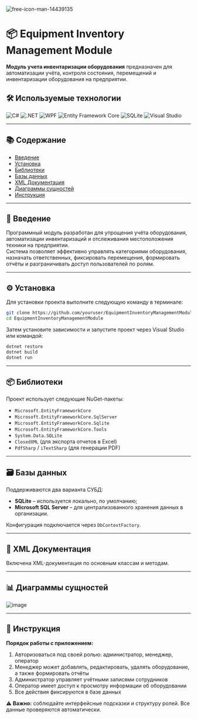 ![free-icon-man-14439135](https://github.com/user-attachments/assets/3f7a2f1e-d1d2-439a-8e5c-f716ddc99fd0)
# 📦 Equipment Inventory Management Module

**Модуль учета инвентаризации оборудования** предназначен для автоматизации учёта, контроля состояния, перемещений и инвентаризации оборудования на предприятии.  
## 🛠️ Используемые технологии

![C#](https://img.shields.io/badge/C%23-239120?style=flat&logo=c-sharp&logoColor=white)
![.NET](https://img.shields.io/badge/.NET-512BD4?style=flat&logo=dotnet&logoColor=white)
![WPF](https://img.shields.io/badge/WPF-5C2D91?style=flat&logo=windows&logoColor=white)
![Entity Framework Core](https://img.shields.io/badge/EF_Core-6DB33F?style=flat&logo=dotnet&logoColor=white)
![SQLite](https://img.shields.io/badge/SQLite-003B57?style=flat&logo=sqlite&logoColor=white)
![Visual Studio](https://img.shields.io/badge/Visual%20Studio-5C2D91?style=flat&logo=visual-studio&logoColor=white)

---

## 📚 Содержание
- [Введение](#введение)
- [Установка](#установка)
- [Библиотеки](#библиотеки)
- [Базы данных](#базы-данных)
- [XML Документация](#xml-документация)
- [Диаграммы сущностей](#диаграммы-сущностей)
- [Инструкция](#инструкция)

---

## 🧾 Введение

Программный модуль разработан для упрощения учёта оборудования, автоматизации инвентаризаций и отслеживания местоположения техники на предприятии.  
Система позволяет эффективно управлять категориями оборудования, назначать ответственных, фиксировать перемещения, формировать отчёты и разграничивать доступ пользователей по ролям.

---

## ⚙️ Установка

Для установки проекта выполните следующую команду в терминале:

```bash
git clone https://github.com/youruser/EquipmentInventoryManagementModule.git
cd EquipmentInventoryManagementModule
```

Затем установите зависимости и запустите проект через Visual Studio или командой:

```bash
dotnet restore
dotnet build
dotnet run
```

---

## 📦 Библиотеки

Проект использует следующие NuGet-пакеты:

- `Microsoft.EntityFrameworkCore`
- `Microsoft.EntityFrameworkCore.SqlServer`
- `Microsoft.EntityFrameworkCore.Sqlite`
- `Microsoft.EntityFrameworkCore.Tools`
- `System.Data.SQLite`
- `ClosedXML` (для экспорта отчетов в Excel)
- `PdfSharp` / `iTextSharp` (для генерации PDF)

---

## 🗃️ Базы данных

Поддерживаются два варианта СУБД:
- **SQLite** – используется локально, по умолчанию;
- **Microsoft SQL Server** – для централизованного хранения данных в организации.

Конфигурация подключается через `DbContextFactory`.

---

## 📄 XML Документация

Включена XML-документация по основным классам и методам.

---

## 📊 Диаграммы сущностей

![image](https://github.com/user-attachments/assets/8f38457e-8d12-43a5-9306-558eb81fcdef)

---

## 📝 Инструкция

**Порядок работы с приложением:**
1. Авторизоваться под своей ролью: администратор, менеджер, оператор
2. Менеджер может добавлять, редактировать, удалять оборудование, а также формировать отчёты
3. Администратор управляет учётными записями сотрудников
4. Оператор имеет доступ к просмотру информации об оборудовании
5. Все действия фиксируются в базе данных

⚠️ **Важно:** соблюдайте интерфейсные подсказки и структуру ролей. Все данные проверяются автоматически.

